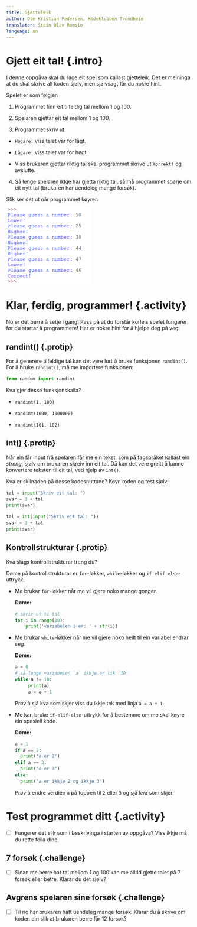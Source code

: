 ```yaml
---
title: Gjetteleik
author: Ole Kristian Pedersen, Kodeklubben Trondheim
translator: Stein Olav Romslo
language: nn
---
```



# Gjett eit tal! {.intro}

I denne oppgåva skal du lage eit spel som kallast gjetteleik. Det er meininga at
du skal skrive all koden sjølv, men sjølvsagt får du nokre hint.

Spelet er som følgjer:

1. Programmet finn eit tilfeldig tal mellom 1 og 100.

2. Spelaren gjettar eit tal mellom 1 og 100.

3. Programmet skriv ut:

  - `Høgare!` viss talet var for lågt.

  - `Lågare!` viss talet var for høgt.

  - Viss brukaren gjettar riktig tal skal programmet skrive ut `Korrekt!` og
    avslutte.

4. Så lenge spelaren ikkje har gjetta riktig tal, så må programmet spørje om eit
  nytt tal (brukaren har uendeleg mange forsøk).

Slik ser det ut når programmet køyrer:

![Illustrasjon av eit ferdig gjetteleik-spel](python_guessing_game.png)


# Klar, ferdig, programmer! {.activity}

No er det berre å setje i gang! Pass på at du forstår korleis spelet fungerer
før du startar å programmere! Her er nokre hint for å hjelpe deg på veg:

## randint() {.protip}

For å generere tilfeldige tal kan det vere lurt å bruke funksjonen `randint()`.
For å bruke `randint()`, må me importere funksjonen:

```python
from random import randint
```

Kva gjer desse funksjonskalla?

* `randint(1, 100)`

* `randint(1000, 1000000)`

* `randint(101, 102)`

## int() {.protip}

Når ein får input frå spelaren får me ein tekst, som på fagspråket kallast ein
*streng*, sjølv om brukaren skreiv inn eit tal. Då kan det vere greitt å kunne
konvertere teksten til eit tal, ved hjelp av `int()`.

Kva er skilnaden på desse kodesnuttane? Køyr koden og test sjølv!

```python
tal = input("Skriv eit tal: ")
svar = 3 + tal
print(svar)
```

```python
tal = int(input("Skriv eit tal: "))
svar = 3 + tal
print(svar)
```

## Kontrollstrukturar {.protip}

Kva slags kontrollstrukturar treng du?

Døme på kontrollstrukturar er `for`-løkker, `while`-løkker og
`if-elif-else`-uttrykk.

- Me brukar `for`-løkker når me vil gjere noko mange gonger.

  __Døme:__

  ```python
  # skriv ut ti tal
  for i in range(10):
      print('variabelen i er: ' + str(i))
  ```

- Me brukar `while`-løkker når me vil gjere noko heilt til ein variabel endrar
  seg.

  __Døme:__

  ```python
  a = 0
  # så lenge variabelen `a` ikkje er lik `10`
  while a != 10:
       print(a)
       a = a + 1
  ```

  Prøv å sjå kva som skjer viss du ikkje tek med linja `a = a + 1`.

- Me kan bruke `if-elif-else`-uttrykk for å bestemme om me skal køyre ein
  spesiell kode.

  __Døme:__

  ```python
  a = 1
  if a == 2:
    print('a er 2')
  elif a == 3:
    print('a er 3')
  else:
    print('a er ikkje 2 og ikkje 3')
  ```

  Prøv å endre verdien `a` på toppen til `2` eller `3` og sjå kva som skjer.


# Test programmet ditt {.activity}

- [ ] Fungerer det slik som i beskrivinga i starten av oppgåva? Viss ikkje må du
  rette feila dine.

## 7 forsøk {.challenge}

- [ ] Sidan me berre har tal mellom 1 og 100 kan me alltid gjette talet på 7
  forsøk eller betre. Klarar du det sjølv?

## Avgrens spelaren sine forsøk {.challenge}

- [ ] Til no har brukaren hatt uendeleg mange forsøk. Klarar du å skrive om
  koden din slik at brukaren berre får 12 forsøk?

